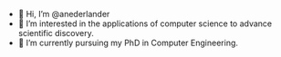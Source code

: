 - 👋 Hi, I’m @anederlander
- 👀 I’m interested in the applications of computer science to advance scientific discovery.
- 🌱 I’m currently pursuing my PhD in Computer Engineering. 

<!---
anederlander/anederlander is a ✨ special ✨ repository because its `README.md` (this file) appears on your GitHub profile.
You can click the Preview link to take a look at your changes.
--->
